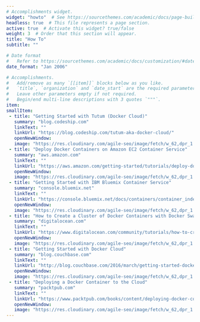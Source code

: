 ```yaml
---
# Accomplishments widget.
widget: "howto"  # See https://sourcethemes.com/academic/docs/page-builder/
headless: true  # This file represents a page section.
active: true  # Activate this widget? true/false
weight: 3  # Order that this section will appear.
title: "How To"
subtitle: ""

# Date format
#   Refer to https://sourcethemes.com/academic/docs/customization/#date-format
date_format: "Jan 2006"

# Accomplishments.
#   Add/remove as many `[[item]]` blocks below as you like.
#   `title`, `organization` and `date_start` are the required parameters.
#   Leave other parameters empty if not required.
#   Begin/end multi-line descriptions with 3 quotes `"""`.
item: 
smallItem: 
 - title: "Getting Started with Tutum (Docker Cloud)"
   summary: "blog.codeship.com"
   linkText: ""
   linkUrl: "https://blog.codeship.com/tutum-aka-docker-cloud/" 
   openNewWindow: 
   image: "https://res.cloudinary.com/agile-seo/image/fetch/w_62,dpr_1.0,d_blank_am8gzx.png/https%3A%2F%2Flogo.clearbit.com%2Fblog.codeship.com%3Fsize%3D250"
 - title: "Deploy Docker Containers on Amazon EC2 Container Service"
   summary: "aws.amazon.com"
   linkText: ""
   linkUrl: "https://aws.amazon.com/getting-started/tutorials/deploy-docker-containers/" 
   openNewWindow: 
   image: "https://res.cloudinary.com/agile-seo/image/fetch/w_62,dpr_1.0,d_blank_am8gzx.png/https%3A%2F%2Flogo.clearbit.com%2Faws.amazon.com%3Fsize%3D250"
 - title: "Getting Started with IBM Bluemix Container Service"
   summary: "console.bluemix.net"
   linkText: ""
   linkUrl: "https://console.bluemix.net/docs/containers/container_index.html#container_index" 
   openNewWindow: 
   image: "https://res.cloudinary.com/agile-seo/image/fetch/w_62,dpr_1.0,d_blank_am8gzx.png/https%3A%2F%2Flogo.clearbit.com%2Fconsole.bluemix.net%3Fsize%3D250"
 - title: "How to Create a Cluster of Docker Containers with Docker Swarm and DigitalOcean on Ubuntu"
   summary: "digitalocean.com"
   linkText: ""
   linkUrl: "https://www.digitalocean.com/community/tutorials/how-to-create-a-cluster-of-docker-containers-with-docker-swarm-and-digitalocean-on-ubuntu-16-04" 
   openNewWindow: 
   image: "https://res.cloudinary.com/agile-seo/image/fetch/w_62,dpr_1.0,d_blank_am8gzx.png/https%3A%2F%2Flogo.clearbit.com%2Fdigitalocean.com%3Fsize%3D250"
 - title: "Getting Started with Docker Cloud"
   summary: "blog.couchbase.com"
   linkText: ""
   linkUrl: "http://blog.couchbase.com/2016/march/getting-started-docker-cloud" 
   openNewWindow: 
   image: "https://res.cloudinary.com/agile-seo/image/fetch/w_62,dpr_1.0,d_blank_am8gzx.png/https%3A%2F%2Flogo.clearbit.com%2Fblog.couchbase.com%3Fsize%3D250"
 - title: "Deploying a Docker Container to the Cloud"
   summary: "packtpub.com"
   linkText: ""
   linkUrl: "https://www.packtpub.com/books/content/deploying-docker-container-cloud-part-2" 
   openNewWindow: 
   image: "https://res.cloudinary.com/agile-seo/image/fetch/w_62,dpr_1.0,d_blank_am8gzx.png/https%3A%2F%2Flogo.clearbit.com%2Fpacktpub.com%3Fsize%3D250"
---
```


